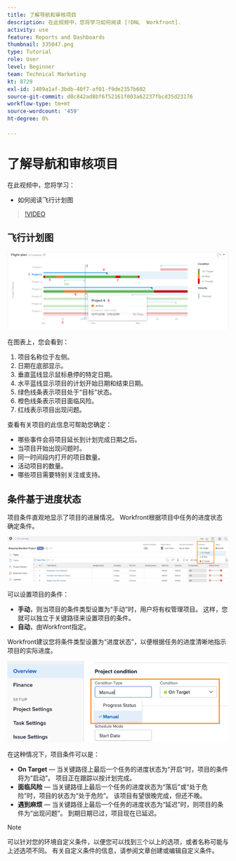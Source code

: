 ```yaml
---
title: 了解导航和审核项目
description: 在此视频中，您将学习如何阅读 [!DNL  Workfront].
activity: use
feature: Reports and Dashboards
thumbnail: 335047.png
type: Tutorial
role: User
level: Beginner
team: Technical Marketing
kt: 8729
exl-id: 1409a1af-3bdb-40f7-af01-f9de2357b602
source-git-commit: d0c842ad8bf6f52161f003a62237fbcd35d23176
workflow-type: tm+mt
source-wordcount: '459'
ht-degree: 0%

---
```


# 了解导航和审核项目

在此视频中，您将学习：

* 如何阅读飞行计划图

>[!VIDEO](https://video.tv.adobe.com/v/335047/?quality=12)

## 飞行计划图

![飞行计划图表的图像，其编号与下面的项目符号匹配](assets/section-2-1.png)

在图表上，您会看到：

1. 项目名称位于左侧。
1. 日期在底部显示。
1. 垂直蓝线显示鼠标悬停的特定日期。
1. 水平蓝线显示项目的计划开始日期和结束日期。
1. 绿色线条表示项目处于“目标”状态。
1. 橙色线条表示项目面临风险。
1. 红线表示项目出现问题。

查看有关项目的此信息可帮助您确定：

* 哪些事件会将项目延长到计划完成日期之后。
* 当项目开始出现问题时。
* 同一时间段内打开的项目数量。
* 活动项目的数量。
* 哪些项目需要特别关注或支持。

## 条件基于进度状态

项目条件直观地显示了项目的进展情况。 Workfront根据项目中任务的进度状态确定条件。

![可能的进度状态图像](assets/section-2-2.png)

可以设置项目的条件：

* **手动**，则当项目的条件类型设置为“手动”时，用户将有权管理项目。 这样，您就可以独立于关键路径来设置项目的条件。
* **自动**，由Workfront指定。

Workfront建议您将条件类型设置为“进度状态”，以便根据任务的进度清晰地指示项目的实际进度。

![可能的进度状态图像](assets/section-2-3.png)

在这种情况下，项目条件可以是：

* **On Target** — 当关键路径上最后一个任务的进度状态为“开启”时，项目的条件将为“启动”。 项目正在跟踪以按计划完成。
* **面临风险** — 当关键路径上最后一个任务的进度状态为“落后”或“处于危险”时，项目的状态为“处于危险”。 该项目有望很晚完成，但还不晚。
* **遇到麻烦** — 当关键路径上最后一个任务的进度状态为“延迟”时，则项目的条件为“出现问题”。 到期日期已过，项目现在已延迟。

>[!NOTE]
>
>可以针对您的环境自定义条件，以便您可以找到三个以上的选项，或者名称可能与上述选项不同。 有关自定义条件的信息，请参阅文章创建或编辑自定义条件。
